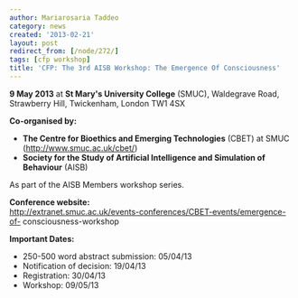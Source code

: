 ```yaml
---
author: Mariarosaria Taddeo
category: news
created: '2013-02-21'
layout: post
redirect_from: [/node/272/]
tags: [cfp workshop]
title: 'CFP: The 3rd AISB Workshop: The Emergence Of Consciousness'
---
```

**9 May 2013**  at  **St Mary's University College** (SMUC), Waldegrave Road,
Strawberry Hill, Twickenham, London TW1 4SX

**Co-organised by:**

  * **The Centre for Bioethics and Emerging Technologies** (CBET) at SMUC (http://www.smuc.ac.uk/cbet/)
  * **Society for the Study of Artificial Intelligence and Simulation of Behaviour** (AISB)

As part of the AISB Members workshop series.

**Conference website:**  
http://extranet.smuc.ac.uk/events-conferences/CBET-events/emergence-of-
consciousness-workshop

**Important Dates:**

  * 250-500 word abstract submission: 05/04/13
  * Notification of decision: 19/04/13
  * Registration: 30/04/13
  * Workshop: 09/05/13


